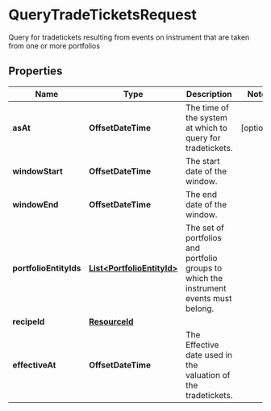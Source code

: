 

# QueryTradeTicketsRequest

Query for tradetickets resulting from events on instrument that are taken from one or more portfolios

## Properties

Name | Type | Description | Notes
------------ | ------------- | ------------- | -------------
**asAt** | **OffsetDateTime** | The time of the system at which to query for tradetickets. |  [optional]
**windowStart** | **OffsetDateTime** | The start date of the window. | 
**windowEnd** | **OffsetDateTime** | The end date of the window. | 
**portfolioEntityIds** | [**List&lt;PortfolioEntityId&gt;**](PortfolioEntityId.md) | The set of portfolios and portfolio groups to which the instrument events must belong. | 
**recipeId** | [**ResourceId**](ResourceId.md) |  | 
**effectiveAt** | **OffsetDateTime** | The Effective date used in the valuation of the tradetickets. | 



